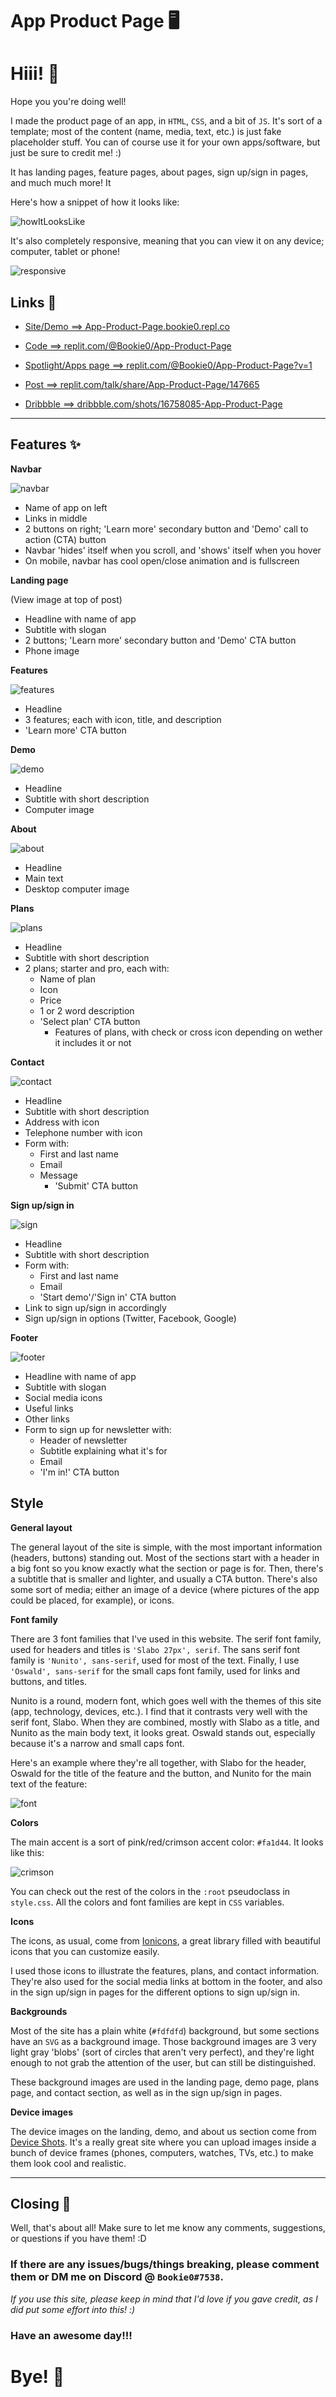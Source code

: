 # App Product Page 🖥

# Hiii! 👋

Hope you you're doing well! 

I made the product page of an app, in `HTML`, `CSS`, and a bit of `JS`. It's sort of a template; most of the content (name, media, text, etc.) is just fake placeholder stuff. You can of course use it for your own apps/software, but just be sure to credit me! :)

It has landing pages, feature pages, about pages, sign up/sign in pages, and much much more! It

Here's how a snippet of how it looks like: 

![howItLooksLike](ReadmeImages/howItLooksLike.png)

It's also completely responsive, meaning that you can view it on any device; computer, tablet or phone!

![responsive](ReadmeImages/responsive.png)

## Links 🔗

* [Site/Demo ==> App-Product-Page.bookie0.repl.co](https://App-Product-Page.bookie0.repl.co)

* [Code ==> replit.com/@Bookie0/App-Product-Page](https://replit.com/@Bookie0/App-Product-Page#README.md)

* [Spotlight/Apps page ==> replit.com/@Bookie0/App-Product-Page?v=1](https://replit.com/@Bookie0/App-Product-Page?v=1)

* [Post ==> replit.com/talk/share/App-Product-Page/147665](https://replit.com/talk/share/App-Product-Page/147665)

* [Dribbble ==> dribbble.com/shots/16758085-App-Product-Page](https://dribbble.com/shots/16758085-App-Product-Page)


***

## Features ✨

**Navbar**

![navbar](ReadmeImages/navbar.png)

- Name of app on left
- Links in middle
- 2 buttons on right; 'Learn more' secondary button and 'Demo' call to action (CTA) button
- Navbar 'hides' itself when you scroll, and 'shows' itself when you hover
- On mobile, navbar has cool open/close animation and is fullscreen

**Landing page**

(View image at top of post)

- Headline with name of app
- Subtitle with slogan
- 2 buttons; 'Learn more' secondary button and 'Demo' CTA button
- Phone image 

**Features**

![features](ReadmeImages/features.png)

- Headline 
- 3 features; each with icon, title, and description
- 'Learn more' CTA button

**Demo**

![demo](ReadmeImages/demo.png)

- Headline
- Subtitle with short description
- Computer image

**About**

![about](ReadmeImages/about.png)

- Headline 
- Main text 
- Desktop computer image

**Plans**

![plans](ReadmeImages/plans.png)

- Headline
- Subtitle with short description
- 2 plans; starter and pro, each with:
  - Name of plan
  - Icon 
  - Price 
  - 1 or 2 word description 
  - 'Select plan' CTA button
	- Features of plans, with check or cross icon depending on wether it includes it or not

**Contact**

![contact](ReadmeImages/contact.png)

- Headline
- Subtitle with short description
- Address with icon
- Telephone number with icon
- Form with:
  - First and last name
  - Email
  - Message
	- 'Submit' CTA button


**Sign up/sign in**

![sign](ReadmeImages/sign.png)

- Headline
- Subtitle with short description 
- Form with:
  - First and last name
  - Email
  - 'Start demo'/'Sign in' CTA button
- Link to sign up/sign in accordingly
- Sign up/sign in options (Twitter, Facebook, Google)


**Footer**

![footer](ReadmeImages/footer.png)

- Headline with name of app
- Subtitle with slogan
- Social media icons
- Useful links 
- Other links 
- Form to sign up for newsletter with:
  - Header of newsletter
  - Subtitle explaining what it's for
  - Email
  - 'I'm in!' CTA button

## Style

**General layout**

The general layout of the site is simple, with the most important information (headers, buttons) standing out. Most of the sections start with a header in a big font so you know exactly what the section or page is for. Then, there's a subtitle that is smaller and lighter, and usually a CTA button. There's also some sort of media; either an image of a device (where pictures of the app could be placed, for example), or icons.

**Font family**

There are 3 font families that I've used in this website. The serif font family, used for headers and titles is `'Slabo 27px', serif`. The sans serif font family is `'Nunito', sans-serif`, used for most of the text. Finally, I use `'Oswald', sans-serif` for the small caps font family, used for links and buttons, and titles.

Nunito is a round, modern font, which goes well with the themes of this site (app, technology, devices, etc.). I find that it contrasts very well with the serif font, Slabo. When they are combined, mostly with Slabo as a title, and Nunito as the main body text, it looks great. Oswald stands out, especially because it's a narrow and small caps font. 

Here's an example where they're all together, with Slabo for the header, Oswald for the title of the feature and the button, and Nunito for the main text of the feature:

![font](ReadmeImages/font.png)

**Colors**

The main accent is a sort of pink/red/crimson accent color: `#fa1d44`. It looks like this:

![crimson](ReadmeImages/crimson.png)

You can check out the rest of the colors in the `:root` pseudoclass in `style.css`. All the colors and font families are kept in `CSS` variables. 

**Icons**

The icons, as usual, come from [Ionicons](https://ionic.io/ionicons), a great library filled with beautiful icons that you can customize easily. 

I used those icons to illustrate the features, plans, and contact information. They're also used for the social media links at bottom in the footer, and also in the sign up/sign in pages for the different options to sign up/sign in.

**Backgrounds**

Most of the site has a plain white (`#fdfdfd`) background, but some sections have an `SVG` as a background image. Those background images are 3 very light gray 'blobs' (sort of circles that aren't very perfect), and they're light enough to not grab the attention of the user, but can still be distinguished. 

These background images are used in the landing page, demo page, plans page, and contact section, as well as in the sign up/sign in pages.

**Device images**

The device images on the landing, demo, and about us section come from [Device Shots](https://deviceshots.com/). It's a really great site where you can upload images inside a bunch of device frames (phones, computers, watches, TVs, etc.) to make them look cool and realistic. 


***


## Closing 🚪


Well, that's about all! Make sure to let me know any comments, suggestions, or questions if you have them! :D 

### If there are any issues/bugs/things breaking, please comment them or DM me on Discord  @ `Bookie0#7538`.

*If you use this site, please keep in mind that I'd love if you gave credit, as I did put some effort into this! :)*

### Have an awesome day!!!

# Bye! 👋

